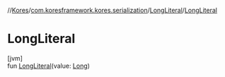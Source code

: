 //[Kores](../../../index.md)/[com.koresframework.kores.serialization](../index.md)/[LongLiteral](index.md)/[LongLiteral](-long-literal.md)

# LongLiteral

[jvm]\
fun [LongLiteral](-long-literal.md)(value: [Long](https://kotlinlang.org/api/latest/jvm/stdlib/kotlin/-long/index.html))
